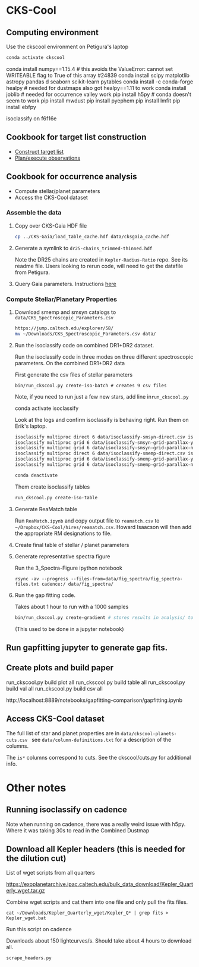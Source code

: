 # CKS-Cool

## Computing environment

Use the ckscool environment on Petigura's laptop

```bash
conda activate ckscool 
```
conda install numpy==1.15.4 # this avoids the ValueError: cannot set WRITEABLE flag to True of this array #24839
conda install scipy matplotlib astropy pandas d seaborn scikit-learn pytables
conda install -c conda-forge healpy # needed for dustmaps also got healpy==1.11 to work
conda install joblib # needed for occurrence valley work
pip install h5py # conda doesn't seem to work
pip install mwdust 
pip install pyephem
pip install lmfit
pip install ebfpy

isoclassify on f6f16e

## Cookbook for target list construction 

- [Construct target list](docs/observing.md)
- [Plan/execute observations](docs/observing.md)

## Cookbook for occurrence analysis

- Compute stellar/planet parameters
- Access the CKS-Cool dataset


### Assemble the data

1. Copy over CKS-Gaia HDF file

   ```bash
   cp ../CKS-Gaia/load_table_cache.hdf data/cksgaia_cache.hdf
   ```

2. Generate a symlink to `dr25-chains_trimmed-thinned.hdf`

   Note the DR25 chains are created in `Kepler-Radius-Ratio` repo. See
   its readme file. Users looking to rerun code, will need to get the
   datafile from Petigura.

3. Query Gaia parameters. Instructions [here](docs/gaia-xmatch.md)

### Compute Stellar/Planetary Properties

1. Download smemp and smsyn catalogs to `data/CKS_Spectroscopic_Parameters.csv`

   ```bash
   https://jump.caltech.edu/explorer/58/
   mv ~/Downloads/CKS_Spectroscopic_Parameters.csv data/
   ```

2. Run the isoclassify code on combined DR1+DR2 dataset.

   Run the isoclassify code in three modes on three different
   spectroscopic parameters. On the combined DR1+DR2 data

   First generate the csv files of stellar parameters

   ```
   bin/run_ckscool.py create-iso-batch # creates 9 csv files
   ```

   Note, if you need to run just a few new stars, add line in`run_ckscool.py`

   conda activate isoclassify

   Look at the logs and confirm isoclassify is behaving right. Run them on Erik's laptop.

   ```bash
   isoclassify multiproc direct 6 data/isoclassify-smsyn-direct.csv isoclassify/smsyn/direct.csv --baseoutdir isoclassify/smsyn/direct/  --plot none
   isoclassify multiproc grid 6 data/isoclassify-smsyn-grid-parallax-yes.csv isoclassify/smsyn/grid-parallax-yes.csv --baseoutdir isoclassify/smsyn/grid-parallax-yes/ --plot none
   isoclassify multiproc grid 6 data/isoclassify-smsyn-grid-parallax-no.csv isoclassify/smsyn/grid-parallax-no.csv --baseoutdir isoclassify/smsyn/grid-parallax-no/ --plot none
   isoclassify multiproc direct 6 data/isoclassify-smemp-direct.csv isoclassify/smemp/direct.csv --baseoutdir isoclassify/smemp/direct/ --plot none
   isoclassify multiproc grid 6 data/isoclassify-smemp-grid-parallax-yes.csv isoclassify/smemp/grid-parallax-yes.csv --baseoutdir isoclassify/smemp/grid-parallax-yes/ --plot none
   isoclassify multiproc grid 6 data/isoclassify-smemp-grid-parallax-no.csv isoclassify/smemp/grid-parallax-no.csv --baseoutdir isoclassify/smemp/grid-parallax-no/ --plot none
   ```

   ```bash
   conda deactivate
   ```

   Them create isoclassify tables

   ```bash
   run_ckscool.py create-iso-table
   ```


3. Generate ReaMatch table

   Run `ReaMatch.ipynb` and copy output file to `reamatch.csv` to `~/Dropbox/CKS-Cool/hires/reamatch.csv`. Howard Isaacson will then add the appropriate RM designations to file.


4. Create final table of stellar / planet parameters

5. Generate representative spectra figure

   Run the 3_Spectra-Figure ipython notebook

   ```
   rsync -av --progress --files-from=data/fig_spectra/fig_spectra-files.txt cadence:/ data/fig_spectra/ 
   ```

6. Run the gap fitting code.

   Takes about 1 hour to run with a 1000 samples

   ```bash 
   bin/run_ckscool.py create-gradient # stores results in analysis/ to do a fresh run, remove or move this directory
   ```

   (This used to be done in a jupyter notebook) 

## Run gapfitting jupyter to generate gap fits. 

## Create plots and build paper

run_ckscool.py build plot all 
run_ckscool.py build table all 
run_ckscool.py build val all 
run_ckscool.py build csv all 

http://localhost:8889/notebooks/gapfitting-comparison/gapfitting.ipynb


## Access CKS-Cool dataset

The full list of star and planet properties are in `data/ckscool-planets-cuts.csv ` see `data/column-definitions.txt` for a description of the columns.

The `is*` columns correspond to cuts. See the ckscool/cuts.py for additional info.

# Other notes


## Running isoclassify on cadence

Note when running on cadence, there was a really weird issue with
h5py. Where it was taking 30s to read in the Combined Dustmap

## Download all Kepler headers (this is needed for the dilution cut)

List of wget scripts from all quarters

https://exoplanetarchive.ipac.caltech.edu/bulk_data_download/Kepler_Quarterly_wget.tar.gz

Combine wget scripts and cat them into one file and only pull the fits files.

```
cat ~/Downloads/Kepler_Quarterly_wget/Kepler_Q* | grep fits > Kepler_wget.bat
```

Run this script on cadence

Downloads about 150 lightcurves/s. Should take about 4 hours to download all.

```
scrape_headers.py
```
